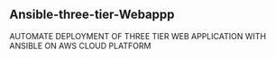 ## Ansible-three-tier-Webappp
AUTOMATE DEPLOYMENT OF THREE TIER WEB APPLICATION WITH ANSIBLE ON AWS CLOUD PLATFORM
